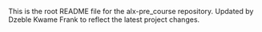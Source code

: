 This is the root README file for the alx-pre_course repository.
Updated by Dzeble Kwame Frank to reflect the latest project changes.
